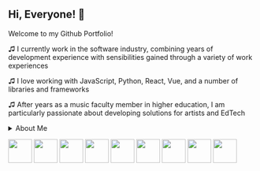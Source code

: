 
## Hi, Everyone! 👋
Welcome to my Github Portfolio!

♫  I currently work in the software industry, combining years of development experience with sensibilities gained through a variety of work experiences

♫  I love working with JavaScript, Python, React, Vue, and a number of libraries and frameworks

♫  After years as a music faculty member in higher education, I am particularly passionate about developing solutions for artists and EdTech

<details>
  <summary>About Me</summary>
  
  Full stack developer with a passion for solving problems and diving deep! The discipline and tenacity gained from years as 
  a professional pianist 🎹 and college faculty member uniquely primed me for my career in the software industry.
  
  ### My Values
  - Life-long learning; a week where I haven't discovered something new or honed a new skill feels incomplete
  - User-centered software: if we're not developing with the user needs/experience in mind, the game is already lost
  - Clear, empathic and helpful communication. I love to work on a team, providing help to and learning from others!
</details> 
<p>
<img src="https://cdn-icons-png.flaticon.com/512/5968/5968292.png" height="48" width="48" >
<img src="https://cdn-icons-png.flaticon.com/512/5968/5968381.png" height="48" width="48" >
<img src="https://upload.wikimedia.org/wikipedia/commons/thumb/c/c3/Python-logo-notext.svg/1200px-Python-logo-notext.svg.png" height="48" width="48" >
<img src="https://upload.wikimedia.org/wikipedia/commons/thumb/a/a7/React-icon.svg/1200px-React-icon.svg.png" height="48" width="48" >
<img src="https://img.icons8.com/color/600/vue-js.png" height="48" width="48" >
<img src="https://user-images.githubusercontent.com/24623425/36042969-f87531d4-0d8a-11e8-9dee-e87ab8c6a9e3.png" height="48" width="48" >
<img src="https://cdn-icons-png.flaticon.com/512/1051/1051277.png" height="48" width="48" >
<img src="https://w7.pngwing.com/pngs/224/77/png-transparent-website-web-internet-css-style-css3-technology-social-media-logos-i-flat-colorful-icon.png" height="48" width="48" >
<img src="https://pbs.twimg.com/profile_images/1641476962362302464/K8lb6OtN_400x400.jpg" height="48" width="48" >


  
</p>


